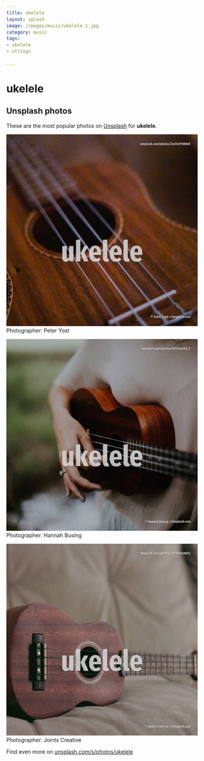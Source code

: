 ```yaml
---
title: ukelele
layout: splash
image: /images/music/ukelele.1.jpg
category: music
tags:
- ukelele
- strings

---
```

# ukelele

  

 
## Unsplash photos
These are the most popular photos on [Unsplash](https://unsplash.com) for **ukelele**.
 
![ukelele](/images/music/ukelele.1.jpg)
Photographer:  Peter Yost
 
![ukelele](/images/music/ukelele.2.jpg)
Photographer:  Hannah Busing
 
![ukelele](/images/music/ukelele.3.jpg)
Photographer:  Joints Creative
 
Find even more on [unsplash.com/s/photos/ukelele](https://unsplash.com/s/photos/ukelele)
 
